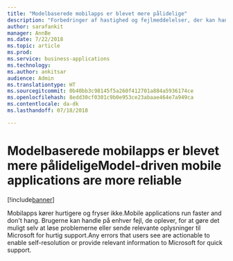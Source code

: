 ```yaml
---
title: "Modelbaserede mobilapps er blevet mere pålidelige"
description: "Forbedringer af hastighed og fejlmeddelelser, der kan handles på, gør mobiloplevelsen bedre"
author: sarafankit
manager: AnnBe
ms.date: 7/22/2018
ms.topic: article
ms.prod: 
ms.service: business-applications
ms.technology: 
ms.author: ankitsar
audience: Admin
ms.translationtype: HT
ms.sourcegitcommit: 0b40bb3c98145f5a260f412701a884a5936174ce
ms.openlocfilehash: 8edd30cf0301c9b0e953ce23abaae464e7a949ca
ms.contentlocale: da-dk
ms.lasthandoff: 07/18/2018

---
```

# <a name="model-driven-mobile-applications-are-more-reliable"></a><span data-ttu-id="fb306-103">Modelbaserede mobilapps er blevet mere pålidelige</span><span class="sxs-lookup"><span data-stu-id="fb306-103">Model-driven mobile applications are more reliable</span></span>


[!include[banner](../../includes/banner.md)]

<span data-ttu-id="fb306-104">Mobilapps kører hurtigere og fryser ikke.</span><span class="sxs-lookup"><span data-stu-id="fb306-104">Mobile applications run faster and don't hang.</span></span> <span data-ttu-id="fb306-105">Brugerne kan handle på enhver fejl, de oplever, for at gøre det muligt selv at løse problemerne eller sende relevante oplysninger til Microsoft for hurtig support.</span><span class="sxs-lookup"><span data-stu-id="fb306-105">Any errors that users see are actionable to enable self-resolution or provide relevant information to Microsoft for quick support.</span></span>

